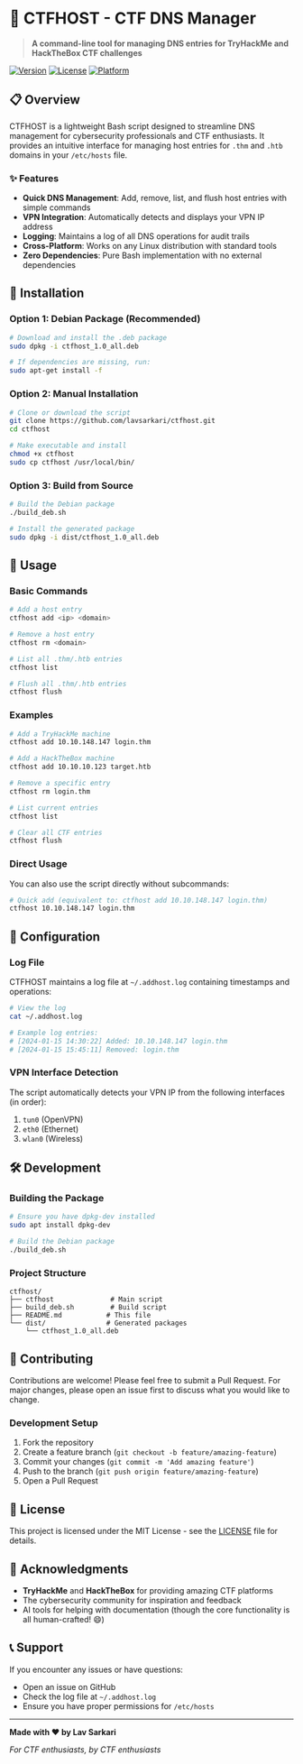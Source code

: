 # 🧠 CTFHOST - CTF DNS Manager

> **A command-line tool for managing DNS entries for TryHackMe and HackTheBox CTF challenges**

[![Version](https://img.shields.io/badge/version-1.0-blue.svg)](https://github.com/lavsarkari/ctfhost)
[![License](https://img.shields.io/badge/license-MIT-green.svg)](LICENSE)
[![Platform](https://img.shields.io/badge/platform-Linux-lightgrey.svg)](https://www.linux.org/)

## 📋 Overview

CTFHOST is a lightweight Bash script designed to streamline DNS management for cybersecurity professionals and CTF enthusiasts. It provides an intuitive interface for managing host entries for `.thm` and `.htb` domains in your `/etc/hosts` file.

### ✨ Features

- **Quick DNS Management**: Add, remove, list, and flush host entries with simple commands
- **VPN Integration**: Automatically detects and displays your VPN IP address
- **Logging**: Maintains a log of all DNS operations for audit trails
- **Cross-Platform**: Works on any Linux distribution with standard tools
- **Zero Dependencies**: Pure Bash implementation with no external dependencies

## 🚀 Installation

### Option 1: Debian Package (Recommended)

```bash
# Download and install the .deb package
sudo dpkg -i ctfhost_1.0_all.deb

# If dependencies are missing, run:
sudo apt-get install -f
```

### Option 2: Manual Installation

```bash
# Clone or download the script
git clone https://github.com/lavsarkari/ctfhost.git
cd ctfhost

# Make executable and install
chmod +x ctfhost
sudo cp ctfhost /usr/local/bin/
```

### Option 3: Build from Source

```bash
# Build the Debian package
./build_deb.sh

# Install the generated package
sudo dpkg -i dist/ctfhost_1.0_all.deb
```

## 📖 Usage

### Basic Commands

```bash
# Add a host entry
ctfhost add <ip> <domain>

# Remove a host entry
ctfhost rm <domain>

# List all .thm/.htb entries
ctfhost list

# Flush all .thm/.htb entries
ctfhost flush
```

### Examples

```bash
# Add a TryHackMe machine
ctfhost add 10.10.148.147 login.thm

# Add a HackTheBox machine
ctfhost add 10.10.10.123 target.htb

# Remove a specific entry
ctfhost rm login.thm

# List current entries
ctfhost list

# Clear all CTF entries
ctfhost flush
```

### Direct Usage

You can also use the script directly without subcommands:

```bash
# Quick add (equivalent to: ctfhost add 10.10.148.147 login.thm)
ctfhost 10.10.148.147 login.thm
```

## 🔧 Configuration

### Log File

CTFHOST maintains a log file at `~/.addhost.log` containing timestamps and operations:

```bash
# View the log
cat ~/.addhost.log

# Example log entries:
# [2024-01-15 14:30:22] Added: 10.10.148.147 login.thm
# [2024-01-15 15:45:11] Removed: login.thm
```

### VPN Interface Detection

The script automatically detects your VPN IP from the following interfaces (in order):
1. `tun0` (OpenVPN)
2. `eth0` (Ethernet)
3. `wlan0` (Wireless)

## 🛠️ Development

### Building the Package

```bash
# Ensure you have dpkg-dev installed
sudo apt install dpkg-dev

# Build the Debian package
./build_deb.sh
```

### Project Structure

```
ctfhost/
├── ctfhost              # Main script
├── build_deb.sh         # Build script
├── README.md           # This file
└── dist/               # Generated packages
    └── ctfhost_1.0_all.deb
```

## 🤝 Contributing

Contributions are welcome! Please feel free to submit a Pull Request. For major changes, please open an issue first to discuss what you would like to change.

### Development Setup

1. Fork the repository
2. Create a feature branch (`git checkout -b feature/amazing-feature`)
3. Commit your changes (`git commit -m 'Add amazing feature'`)
4. Push to the branch (`git push origin feature/amazing-feature`)
5. Open a Pull Request

## 📝 License

This project is licensed under the MIT License - see the [LICENSE](LICENSE) file for details.

## 🙏 Acknowledgments

- **TryHackMe** and **HackTheBox** for providing amazing CTF platforms
- The cybersecurity community for inspiration and feedback
- AI tools for helping with documentation (though the core functionality is all human-crafted! 😄)

## 📞 Support

If you encounter any issues or have questions:

- Open an issue on GitHub
- Check the log file at `~/.addhost.log`
- Ensure you have proper permissions for `/etc/hosts`

---

**Made with ❤️ by Lav Sarkari**

*For CTF enthusiasts, by CTF enthusiasts* 